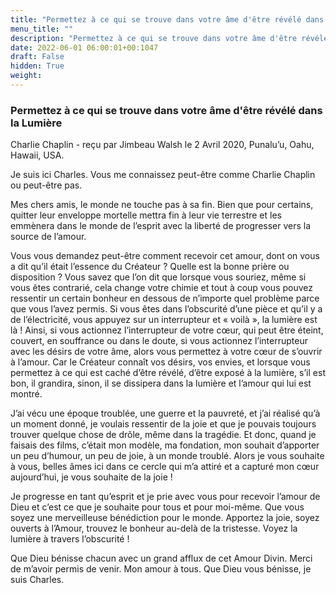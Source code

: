 ```yaml
---
title: "Permettez à ce qui se trouve dans votre âme d'être révélé dans la Lumière"
menu_title: ""
description: "Permettez à ce qui se trouve dans votre âme d'être révélé dans la Lumière"
date: 2022-06-01 06:00:01+00:1047
draft: False
hidden: True
weight:
---
```

### Permettez à ce qui se trouve dans votre âme d'être révélé dans la Lumière

Charlie Chaplin - reçu par Jimbeau Walsh le 2 Avril 2020, Punalu’u, Oahu, Hawaii, USA.

Je suis ici Charles. Vous me connaissez peut-être comme Charlie Chaplin ou peut-être pas.

Mes chers amis, le monde ne touche pas à sa fin. Bien que pour certains, quitter leur enveloppe mortelle mettra fin à leur vie terrestre et les emmènera dans le monde de l’esprit avec la liberté de progresser vers la source de l’amour.

Vous vous demandez peut-être comment recevoir cet amour, dont on vous a dit qu’il était l’essence du Créateur ? Quelle est la bonne prière ou disposition ? Vous savez que l’on dit que lorsque vous souriez, même si vous êtes contrarié, cela change votre chimie et tout à coup vous pouvez ressentir un certain bonheur en dessous de n’importe quel problème parce que vous l’avez permis. Si vous êtes dans l’obscurité d’une pièce et qu’il y a de l’électricité, vous appuyez sur un interrupteur et « voilà », la lumière est là ! Ainsi, si vous actionnez l’interrupteur de votre cœur, qui peut être éteint, couvert, en souffrance ou dans le doute, si vous actionnez l’interrupteur avec les désirs de votre âme, alors vous permettez à votre cœur de s’ouvrir à l’amour. Car le Créateur connaît vos désirs, vos envies, et lorsque vous permettez à ce qui est caché d’être révélé, d’être exposé à la lumière, s’il est bon, il grandira, sinon, il se dissipera dans la lumière et l’amour qui lui est montré.

J’ai vécu une époque troublée, une guerre et la pauvreté, et j’ai réalisé qu’à un moment donné, je voulais ressentir de la joie et que je pouvais toujours trouver quelque chose de drôle, même dans la tragédie. Et donc, quand je faisais des films, c’était mon modèle, ma fondation, mon souhait d’apporter un peu d’humour, un peu de joie, à un monde troublé. Alors je vous souhaite à vous, belles âmes ici dans ce cercle qui m’a attiré et a capturé mon cœur aujourd’hui, je vous souhaite de la joie !

Je progresse en tant qu’esprit et je prie avec vous pour recevoir l’amour de Dieu et c’est ce que je souhaite pour tous et pour moi-même. Que vous soyez une merveilleuse bénédiction pour le monde. Apportez la joie, soyez ouverts à l’Amour, trouvez le bonheur au-delà de la tristesse. Voyez la lumière à travers l’obscurité !

Que Dieu bénisse chacun avec un grand afflux de cet Amour Divin. Merci de m’avoir permis de venir. Mon amour à tous. Que Dieu vous bénisse, je suis Charles.
